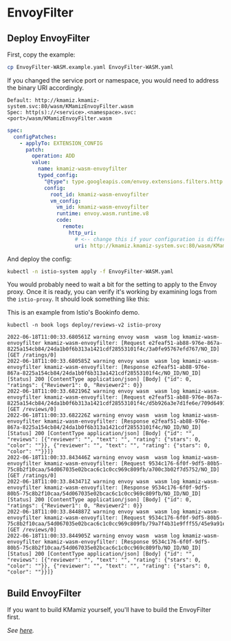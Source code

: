 # EnvoyFilter

## Deploy EnvoyFilter

First, copy the example:

```bash
cp EnvoyFilter-WASM.example.yaml EnvoyFilter-WASM.yaml
```

If you changed the service port or namespace, you would need to address the binary URI accordingly.

```
Default: http://kmamiz.kmamiz-system.svc:80/wasm/KMamizEnvoyFilter.wasm
Spec: http(s)://<service>.<namespace>.svc:<port>/wasm/KMamizEnvoyFilter.wasm
```

```yaml
spec:
  configPatches:
    - applyTo: EXTENSION_CONFIG
      patch:
        operation: ADD
        value:
          name: kmamiz-wasm-envoyfilter
          typed_config:
            "@type": type.googleapis.com/envoy.extensions.filters.http.wasm.v3.Wasm
            config:
              root_id: kmamiz-wasm-envoyfilter
              vm_config:
                vm_id: kmamiz-wasm-envoyfilter
                runtime: envoy.wasm.runtime.v8
                code:
                  remote:
                    http_uri:
                      # <-- change this if your configuration is different -->
                      uri: http://kmamiz.kmamiz-system.svc:80/wasm/KMamizEnvoyFilter.wasm
```

And deploy the config:

```bash
kubectl -n istio-system apply -f EnvoyFilter-WASM.yaml
```

You would probably need to wait a bit for the setting to apply to the Envoy proxy. Once it is ready, you can verify it's working by examining logs from the `istio-proxy`. It should look something like this:

This is an example from Istio's Bookinfo demo.

```
kubectl -n book logs deploy/reviews-v2 istio-proxy
```

```
2022-06-18T11:00:33.680561Z	warning	envoy wasm	wasm log kmamiz-wasm-envoyfilter kmamiz-wasm-envoyfilter: [Request e2feaf51-ab88-976e-867a-8225a154cb84/24da1b0f6b313a1421cdf28553101f4c/3a0fe95767efd767/NO_ID] [GET /ratings/0]
2022-06-18T11:00:33.680585Z	warning	envoy wasm	wasm log kmamiz-wasm-envoyfilter kmamiz-wasm-envoyfilter: [Response e2feaf51-ab88-976e-867a-8225a154cb84/24da1b0f6b313a1421cdf28553101f4c/NO_ID/NO_ID] [Status] 200 [ContentType application/json] [Body] {"id": 0, "ratings": {"Reviewer1": 0, "Reviewer2": 0}}
2022-06-18T11:00:33.682196Z	warning	envoy wasm	wasm log kmamiz-wasm-envoyfilter kmamiz-wasm-envoyfilter: [Request e2feaf51-ab88-976e-867a-8225a154cb84/24da1b0f6b313a1421cdf28553101f4c/d5b926a3e7d1fe6e/709d6491ac19f0bb] [GET /reviews/0]
2022-06-18T11:00:33.682226Z	warning	envoy wasm	wasm log kmamiz-wasm-envoyfilter kmamiz-wasm-envoyfilter: [Response e2feaf51-ab88-976e-867a-8225a154cb84/24da1b0f6b313a1421cdf28553101f4c/NO_ID/NO_ID] [Status] 200 [ContentType application/json] [Body] {"id": "", "reviews": [{"reviewer": "", "text": "", "rating": {"stars": 0, "color": ""}}, {"reviewer": "", "text": "", "rating": {"stars": 0, "color": ""}}]}
2022-06-18T11:00:33.843446Z	warning	envoy wasm	wasm log kmamiz-wasm-envoyfilter kmamiz-wasm-envoyfilter: [Request 9534c176-6f0f-9df5-80b5-75c8b2f10caa/54d067035e02bcac6c1c0cc969c809fb/a700c3b02f7d5752/NO_ID] [GET /ratings/0]
2022-06-18T11:00:33.843471Z	warning	envoy wasm	wasm log kmamiz-wasm-envoyfilter kmamiz-wasm-envoyfilter: [Response 9534c176-6f0f-9df5-80b5-75c8b2f10caa/54d067035e02bcac6c1c0cc969c809fb/NO_ID/NO_ID] [Status] 200 [ContentType application/json] [Body] {"id": 0, "ratings": {"Reviewer1": 0, "Reviewer2": 0}}
2022-06-18T11:00:33.844887Z	warning	envoy wasm	wasm log kmamiz-wasm-envoyfilter kmamiz-wasm-envoyfilter: [Request 9534c176-6f0f-9df5-80b5-75c8b2f10caa/54d067035e02bcac6c1c0cc969c809fb/79a7f4b31e9fff55/45e9a91eee0639a4] [GET /reviews/0]
2022-06-18T11:00:33.844905Z	warning	envoy wasm	wasm log kmamiz-wasm-envoyfilter kmamiz-wasm-envoyfilter: [Response 9534c176-6f0f-9df5-80b5-75c8b2f10caa/54d067035e02bcac6c1c0cc969c809fb/NO_ID/NO_ID] [Status] 200 [ContentType application/json] [Body] {"id": "", "reviews": [{"reviewer": "", "text": "", "rating": {"stars": 0, "color": ""}}, {"reviewer": "", "text": "", "rating": {"stars": 0, "color": ""}}]}
```

## Build EnvoyFilter

If you want to build KMamiz yourself, you'll have to build the EnvoyFilter first.

_See [here](./wasm/README.md)._
